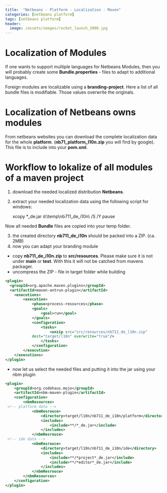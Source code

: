 ```yaml
---
title:  "Netbeans - Platform - Localization - Maven"
categories: [netbeans platform]
tags: [netbeans platform]
header:
  image: /assets/images/rocket_launch_2000.jpg
---
```


# Localization of Modules

If one wants to support multiple languages for Netbeans Modules, then you will probably create some **Bundle.properties** - files to adapt to additional languages.

Foreign modules are localizable using a **branding-project**. Here a list of all bundle files is modifiable. Those values overwrite the originals.

# Localization of Netbeans owns modules

From netbeans websites you can download the complete localization data for the whole **platform**. (**nb71_platform_l10n.zip** you will find by google). This file is to include into your **pom.xml**.

# Workflow to lokalize of all modules of a maven project

1. download the needed localized distribution **Netbeans**.
2. extract your needed localization data using the following script for windows:

    xcopy *_de.jar d:\temp\nb711_de_i10n\ /S /Y
    pause

Now all needed **Bundle** files are copied into your temp folder.

3. the created directory **nb711_de_i10n** should be packed into a ZIP. (ca. 2MB)
4. now you can adapt your branding module
  - copy **nb711_de_i10n.zip** to **src/resources**. Please make sure it is not under **main** or **test**. With this it will not be catched from mavens packager.
  - uncompress the ZIP - file in target folder while building

```xml
<plugin>
  <groupId>org.apache.maven.plugins</groupId>
  <artifactId>maven-antrun-plugin</artifactId>
	<executions>
		<execution>
			<phase>process-resources</phase>
			<goals>
				<goal>run</goal>
			</goals>
			<configuration>
				<tasks>
					<unzip src="src/resources/nb711_de_l10n.zip"
            dest="target/l10n" overwrite="true"/>
				</tasks>
			</configuration>
		</execution>
	</executions>
</plugin>
```

  - now let us select the needed files and putting it into the jar using your nbm plugin

```xml
<plugin>
	<groupId>org.codehaus.mojo</groupId>
	<artifactId>nbm-maven-plugin</artifactId>
	<configuration>
		<nbmResources>
 <!-- platform data -->
			<nbmResrouce>
				<directory>target/l10n/nb711_de_i10n/platform</directory>
				<includes>
					<include>**/*_de.jar</include>
				</includes>
			</nbmResrouce>
 <!-- ide data -->
			<nbmResrouce>
				<directory>target/l10n/nb711_de_i10n/ide</directory>
				<includes>
					<include>**/*project*_de.jar</include>
					<include>**/*editor*_de.jar</include>
				</includes>
			</nbmResrouce>
		</nbmResources>
	</configuration>
</plugin>
```
